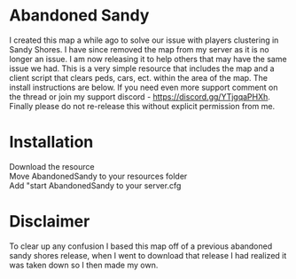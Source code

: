 # Abandoned Sandy
I created this map a while ago to solve our issue with players clustering in Sandy Shores. I have since removed the map from my server as it is no longer an issue. I am now releasing it to help others that may have the same issue we had. This is a very simple resource that includes the map and a client script that clears peds, cars, ect. within the area of the map. The install instructions are below. If you need even more support comment on the thread or join my support discord - https://discord.gg/YTjgqaPHXh. Finally please do not re-release this without explicit permission from me.

# Installation
Download the resource
<br>
Move AbandonedSandy to your resources folder
<br>
Add "start AbandonedSandy to your server.cfg

# Disclaimer
To clear up any confusion I based this map off of a previous abandoned sandy shores release, when I went to download that release I had realized it was taken down so I then made my own.
